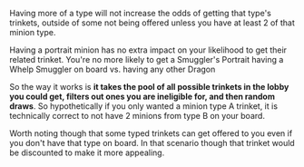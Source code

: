 Having more of a type will not increase the odds of getting that type's trinkets, outside of some not being offered unless you have at least 2 of that minion type.

Having a portrait minion has no extra impact on your likelihood to get their related trinket. You're no more likely to get a Smuggler's Portrait having a Whelp Smuggler on board vs. having any other Dragon

So the way it works is **it takes the pool of all possible trinkets in the lobby you could get, filters out ones you are ineligible for, and then random draws**. So hypothetically if you only wanted a minion type A trinket, it is technically correct to not have 2 minions from type B on your board.

Worth noting though that some typed trinkets can get offered to you even if you don't have that type on board. In that scenario though that trinket would be discounted to make it more appealing.